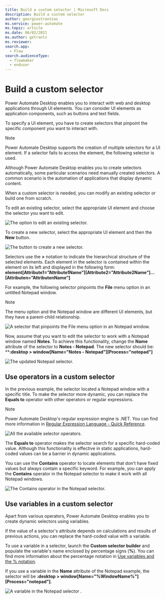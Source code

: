 ```yaml
---
title: Build a custom selector | Microsoft Docs
description: Build a custom selector
author: georgiostrantzas
ms.service: power-automate
ms.topic: article
ms.date: 06/02/2021
ms.author: getrantz
ms.reviewer:
search.app: 
  - Flow
search.audienceType: 
  - flowmaker
  - enduser
---
```


# Build a custom selector

Power Automate Desktop enables you to interact with web and desktop applications through UI elements. You can consider UI elements as application components, such as buttons and text fields.

To specify a UI element, you have to create selectors that pinpoint the specific component you want to interact with.

> [!NOTE]
> Power Automate Desktop supports the creation of multiple selectors for a UI element. If a selector fails to access the element, the following selector is used.

Although Power Automate Desktop enables you to create selectors automatically, some particular scenarios need manually created selectors. A common scenario is the automation of applications that display dynamic content.

When a custom selector is needed, you can modify an existing selector or build one from scratch.

To edit an existing selector, select the appropriate UI element and choose the selector you want to edit. 

![The option to edit an existing selector.](media/build-custom-selectors/edit-selector.png)

To create a new selector, select the appropriate UI element and then the **New** button.

![The button to create a new selector.](media/build-custom-selectors/create-new-selector.png)

Selectors use the **>** notation to indicate the hierarchical structure of the selected elements. Each element in the selector is contained within the element on its left and displayed in the following form: **element[Attribute1=”Attribute1Name”][Attribute2=”Attribute2Name”]...[Attributen=”AttributenName”]**

For example, the following selector pinpoints the **File** menu option in an untitled Notepad window. 

> [!NOTE]
> The menu option and the Notepad window are different UI elements, but they have a parent-child relationship. 

![A selector that pinpoints the **File** menu option in an Notepad window.](media/build-custom-selectors/file-option-notepad-selector.png)

Now, assume that you want to edit the selector to work with a Notepad window named **Notes**. To achieve this functionality, change the **Name** attribute of the selector to **Notes - Notepad**. The new selector should be: ****:desktop > window[Name="Notes - Notepad"][Process="notepad"]**

![The updated Notepad selector.](media/build-custom-selectors/notepad-selector.png)

## Use operators in a custom selector

In the previous example, the selector located a Notepad window with a specific title. To make the selector more dynamic, you can replace the **Equals to** operator with other operators or regular expressions.

> [!Note]
> Power Automate Desktop's regular expression engine is .NET. You can find more information in [Regular Expression Language - Quick Reference](https://docs.microsoft.com/dotnet/standard/base-types/regular-expression-language-quick-reference).

![All the available selector operators.](media/build-custom-selectors/selector-operators.png)

The **Equals to** operator makes the selector search for a specific hard-coded value. Although this functionality is effective in static applications, hard-coded values can be a barrier in dynamic applications.

You can use the **Contains** operator to locate elements that don't have fixed values but always contain a specific keyword. For example, you can apply the **Contains** operator in the Notepad selector to make it work with all Notepad windows.

![The Contains operator in the Notepad selector.](media/build-custom-selectors/contains-operator-notepad-selector.png)

## Use variables in a custom selector

Apart from various operators, Power Automate Desktop enables you to create dynamic selectors using variables.

If the value of a selector's attribute depends on calculations and results of previous actions, you can replace the hard-coded value with a variable.

To use a variable in a selector, launch the **Custom selector builder** and populate the variable's name enclosed by percentage signs (**%**). You can find more information about the percentage notation in [Use variables and the % notation](https://review.docs.microsoft.com/power-automate/desktop-flows/variable-manipulation?branch=pad-how-to-phase1).

If you use a variable in the **Name** attribute of the Notepad example, the selector will be **:desktop > window[Name="%WindowName%"][Process="notepad"]**.

![A variable in the Notepad selector .](media/build-custom-selectors/variable-notepad-selector.png)


